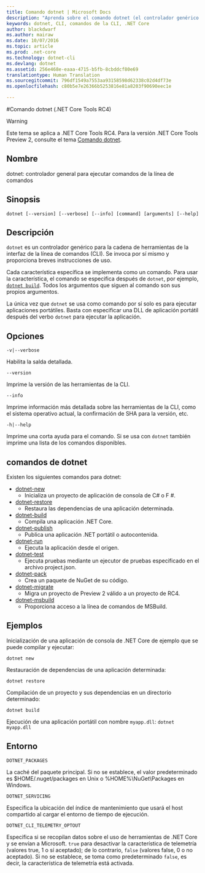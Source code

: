 ```yaml
---
title: Comando dotnet | Microsoft Docs
description: "Aprenda sobre el comando dotnet (el controlador genérico para las herramientas de la CLI de .NET Core) y su uso."
keywords: dotnet, CLI, comandos de la CLI, .NET Core
author: blackdwarf
ms.author: mairaw
ms.date: 10/07/2016
ms.topic: article
ms.prod: .net-core
ms.technology: dotnet-cli
ms.devlang: dotnet
ms.assetid: 256e468e-eaaa-4715-b5fb-8cbddcf80e69
translationtype: Human Translation
ms.sourcegitcommit: 796df1549a7553aa93158598d62338c02d4df73e
ms.openlocfilehash: c80b5e7e26366b5253816e81a8203f90690eec1e

---
```


#<a name="dotnet-command-net-core-tools-rc4"></a>Comando dotnet (.NET Core Tools RC4)

> [!WARNING]
> Este tema se aplica a .NET Core Tools RC4. Para la versión .NET Core Tools Preview 2, consulte el tema [Comando dotnet](../../tools/dotnet.md).

## <a name="name"></a>Nombre

dotnet: controlador general para ejecutar comandos de la línea de comandos

## <a name="synopsis"></a>Sinopsis

`dotnet [--version] [--verbose] [--info] [command] [arguments] [--help]`

## <a name="description"></a>Descripción
`dotnet` es un controlador genérico para la cadena de herramientas de la interfaz de la línea de comandos (CLI). Se invoca por sí mismo y proporciona breves instrucciones de uso. 

Cada característica específica se implementa como un comando. Para usar la característica, el comando se especifica después de `dotnet`, por ejemplo, [`dotnet build`](dotnet-build.md). Todos los argumentos que siguen al comando son sus propios argumentos. 

La única vez que `dotnet` se usa como comando por sí solo es para ejecutar aplicaciones portátiles. Basta con especificar una DLL de aplicación portátil después del verbo `dotnet` para ejecutar la aplicación.    

## <a name="options"></a>Opciones

`-v|--verbose`

Habilita la salda detallada.

`--version`

Imprime la versión de las herramientas de la CLI.

`--info`

Imprime información más detallada sobre las herramientas de la CLI, como el sistema operativo actual, la confirmación de SHA para la versión, etc. 

`-h|--help`

Imprime una corta ayuda para el comando. Si se usa con `dotnet` también imprime una lista de los comandos disponibles.  

## <a name="dotnet-commands"></a>comandos de dotnet

Existen los siguientes comandos para dotnet:

* [dotnet-new](dotnet-new.md)
   * Inicializa un proyecto de aplicación de consola de C# o F #.
* [dotnet-restore](dotnet-restore.md)
  * Restaura las dependencias de una aplicación determinada. 
* [dotnet-build](dotnet-build.md)
  * Compila una aplicación .NET Core.
* [dotnet-publish](dotnet-publish.md)
   * Publica una aplicación .NET portátil o autocontenida.
* [dotnet-run](dotnet-run.md)
   * Ejecuta la aplicación desde el origen.
* [dotnet-test](dotnet-test.md)
   * Ejecuta pruebas mediante un ejecutor de pruebas especificado en el archivo project.json.
* [dotnet-pack](dotnet-pack.md)
   * Crea un paquete de NuGet de su código.
* [dotnet-migrate](dotnet-migrate.md)
   * Migra un proyecto de Preview 2 válido a un proyecto de RC4.
* [dotnet-msbuild](dotnet-msbuild.md)
   * Proporciona acceso a la línea de comandos de MSBuild.

## <a name="examples"></a>Ejemplos

Inicialización de una aplicación de consola de .NET Core de ejemplo que se puede compilar y ejecutar:

`dotnet new`

Restauración de dependencias de una aplicación determinada:

`dotnet restore`

Compilación de un proyecto y sus dependencias en un directorio determinado: 

`dotnet build`

Ejecución de una aplicación portátil con nombre `myapp.dll`: `dotnet myapp.dll`

## <a name="environment"></a>Entorno 

`DOTNET_PACKAGES`

La caché del paquete principal. Si no se establece, el valor predeterminado es $HOME/.nuget/packages en Unix o %HOME%\NuGet\Packages en Windows.

`DOTNET_SERVICING`

Especifica la ubicación del índice de mantenimiento que usará el host compartido al cargar el entorno de tiempo de ejecución.

`DOTNET_CLI_TELEMETRY_OPTOUT`

Especifica si se recopilan datos sobre el uso de herramientas de .NET Core y se envían a Microsoft. `true` para desactivar la característica de telemetría (valores true, 1 o sí aceptado); de lo contrario, `false` (valores false, 0 o no aceptado). Si no se establece, se toma como predeterminado `false`, es decir, la característica de telemetría está activada.




<!--HONumber=Feb17_HO2-->


